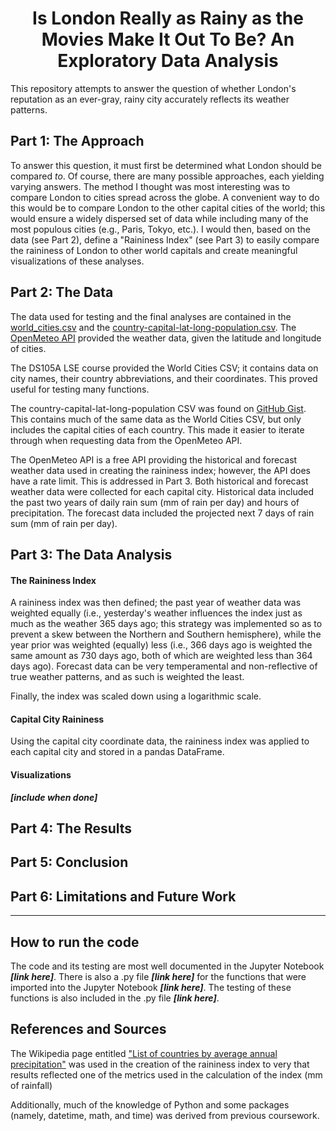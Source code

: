 # <center>Is London Really as Rainy as the Movies Make It Out To Be? An Exploratory Data Analysis</center> 
This repository attempts to answer the question of whether London's reputation as an ever-gray, rainy city accurately reflects its weather patterns.

## Part 1: The Approach
To answer this question, it must first be determined what London should be compared *to*. Of course, there are many possible approaches, each yielding varying answers. The method I thought was most interesting was to compare London to cities spread across the globe. A convenient way to do this would be to compare London to the other capital cities of the world; this would ensure a widely dispersed set of data while including many of the most populous cities (e.g., Paris, Tokyo, etc.). I would then, based on the data (see Part 2), define a "Raininess Index" (see Part 3) to easily compare the raininess of London to other world capitals and create meaningful visualizations of these analyses.

## Part 2: The Data
The data used for testing and the final analyses are contained in the [world_cities.csv](https://github.com/lse-ds105/ds105a-2024-w06-summative-mjae-1616/blob/main/world_cities.csv) and the [country-capital-lat-long-population.csv](https://github.com/lse-ds105/ds105a-2024-w06-summative-mjae-1616/blob/main/country-capital-lat-long-population.csv). The [OpenMeteo API](https://open-meteo.com/) provided the weather data, given the latitude and longitude of cities.

The DS105A LSE course provided the World Cities CSV; it contains data on city names, their country abbreviations, and their coordinates. This proved useful for testing many functions.

The country-capital-lat-long-population CSV was found on [GitHub Gist](https://gist.github.com/ofou/df09a6834a8421b4f376c875194915c9). This contains much of the same data as the World Cities CSV, but only includes the capital cities of each country. This made it easier to iterate through when requesting data from the OpenMeteo API.

The OpenMeteo API is a free API providing the historical and forecast weather data used in creating the raininess index; however, the API does have a rate limit. This is addressed in Part 3. Both historical and forecast weather data were collected for each capital city. Historical data included the past two years of daily rain sum (mm of rain per day) and hours of precipitation. The forecast data included the projected next 7 days of rain sum (mm of rain per day).

## Part 3: The Data Analysis

#### The Raininess Index
A raininess index was then defined; the past year of weather data was weighted equally (i.e., yesterday's weather influences the index just as much as the weather 365 days ago; this strategy was implemented so as to prevent a skew between the Northern and Southern hemisphere), while the year prior was weighted (equally) less (i.e., 366 days ago is weighted the same amount as 730 days ago, both of which are weighted less than 364 days ago). Forecast data can be very temperamental and non-reflective of true weather patterns, and as such is weighted the least.

Finally, the index was scaled down using a logarithmic scale.

#### Capital City Raininess
Using the capital city coordinate data, the raininess index was applied to each capital city and stored in a pandas DataFrame.

#### Visualizations
***[include when done]***

## Part 4: The Results

## Part 5: Conclusion

## Part 6: Limitations and Future Work

***

## How to run the code
The code and its testing are most well documented in the Jupyter Notebook ***[link here]***. There is also a .py file ***[link here]*** for the functions that were imported into the Jupyter Notebook ***[link here]***. The testing of these functions is also included in the .py file ***[link here]***.

## References and Sources
The Wikipedia page entitled ["List of countries by average annual precipitation"](https://en.wikipedia.org/wiki/List_of_countries_by_average_annual_precipitation) was used in the creation of the raininess index to very that results reflected one of the metrics used in the calculation of the index (mm of rainfall)

Additionally, much of the knowledge of Python and some packages (namely, datetime, math, and time) was derived from previous coursework.
